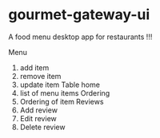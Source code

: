 # gourmet-gateway-ui
A food menu desktop app for restaurants !!!


Menu
 1. add item
 2. remove item
 3. update item
Table home
 1. list of menu items
Ordering
 1. Ordering of item
Reviews
 1. Add review
 2. Edit review
 3. Delete review
 
